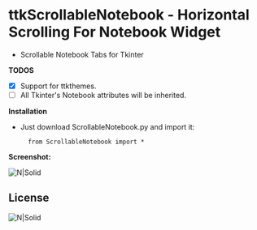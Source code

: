 # ttkScrollableNotebook - Horizontal Scrolling For Notebook Widget
- Scrollable Notebook Tabs for Tkinter

**TODOS**
- [x] Support for ttkthemes.
- [ ] All Tkinter's Notebook attributes will be inherited.

**Installation**
- Just download ScrollableNotebook.py and import it:

        from ScrollableNotebook import *

**Screenshot:**

![N|Solid](https://github.com/muhammeteminturgut/ttkScrollableNotebook/blob/master/Demonstration.gif?raw=true?raw=true)

License
----
![N|Solid](https://www.gnu.org/graphics/gplv3-127x51.png)
